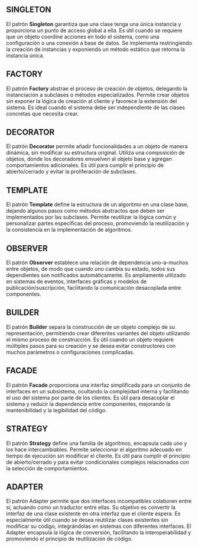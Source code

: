 
## SINGLETON
El patrón **Singleton** garantiza que una clase tenga una única instancia y proporciona un punto de acceso global a ella. Es útil cuando se requiere que un objeto coordine acciones en todo el sistema, como una configuración o una conexión a base de datos. Se implementa restringiendo la creación de instancias y exponiendo un método estático que retorna la instancia única.

## FACTORY
El patrón **Factory** abstrae el proceso de creación de objetos, delegando la instanciación a subclases o métodos especializados. Permite crear objetos sin exponer la lógica de creación al cliente y favorece la extensión del sistema. Es ideal cuando el sistema debe ser independiente de las clases concretas que necesita crear.

## DECORATOR
El patrón **Decorator** permite añadir funcionalidades a un objeto de manera dinámica, sin modificar su estructura original. Utiliza una composición de objetos, donde los decoradores envuelven al objeto base y agregan comportamientos adicionales. Es útil para cumplir el principio de abierto/cerrado y evitar la proliferación de subclases.

## TEMPLATE
El patrón **Template** define la estructura de un algoritmo en una clase base, dejando algunos pasos como métodos abstractos que deben ser implementados por las subclases. Permite reutilizar la lógica común y personalizar partes específicas del proceso, promoviendo la reutilización y la consistencia en la implementación de algoritmos.

## OBSERVER
El patrón **Observer** establece una relación de dependencia uno-a-muchos entre objetos, de modo que cuando uno cambia su estado, todos sus dependientes son notificados automáticamente. Es ampliamente utilizado en sistemas de eventos, interfaces gráficas y modelos de publicación/suscripción, facilitando la comunicación desacoplada entre componentes.

## BUILDER
El patrón **Builder** separa la construcción de un objeto complejo de su representación, permitiendo crear diferentes variantes del objeto utilizando el mismo proceso de construcción. Es útil cuando un objeto requiere múltiples pasos para su creación y se desea evitar constructores con muchos parámetros o configuraciones complicadas.

## FACADE
El patrón **Facade** proporciona una interfaz simplificada para un conjunto de interfaces en un subsistema, ocultando la complejidad interna y facilitando el uso del sistema por parte de los clientes. Es útil para desacoplar el sistema y reducir la dependencia entre componentes, mejorando la mantenibilidad y la legibilidad del código.

## STRATEGY
El patrón **Strategy** define una familia de algoritmos, encapsula cada uno y los hace intercambiables. Permite seleccionar el algoritmo adecuado en tiempo de ejecución sin modificar el cliente. Es útil para cumplir el principio de abierto/cerrado y para evitar condicionales complejos relacionados con la selección de comportamientos.

## ADAPTER
El patrón Adapter permite que dos interfaces incompatibles colaboren entre sí, actuando como un traductor entre ellas. Su objetivo es convertir la interfaz de una clase existente en otra interfaz que el cliente espera. Es especialmente útil cuando se desea reutilizar clases existentes sin modificar su código, integrándolas en sistemas con diferentes interfaces. El Adapter encapsula la lógica de conversión, facilitando la interoperabilidad y promoviendo el principio de reutilización de código.

